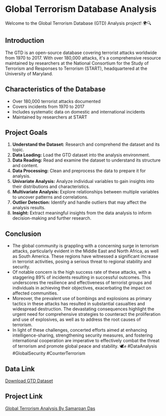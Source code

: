 # Global Terrorism Database Analysis

Welcome to the Global Terrorism Database (GTD) Analysis project! 🌍🔍

## Introduction
The GTD is an open-source database covering terrorist attacks worldwide from 1970 to 2017. With over 180,000 attacks, it's a comprehensive resource maintained by researchers at the National Consortium for the Study of Terrorism and Responses to Terrorism (START), headquartered at the University of Maryland.

## Characteristics of the Database
- Over 180,000 terrorist attacks documented
- Covers incidents from 1970 to 2017
- Includes systematic data on domestic and international incidents
- Maintained by researchers at START

## Project Goals
1. **Understand the Dataset:** Research and comprehend the dataset and its topic.
2. **Data Loading:** Load the GTD dataset into the analysis environment.
3. **Data Reading:** Read and examine the dataset to understand its structure and content.
4. **Data Processing:** Clean and preprocess the data to prepare it for analysis.
5. **Univariate Analysis:** Analyze individual variables to gain insights into their distributions and characteristics.
6. **Multivariate Analysis:** Explore relationships between multiple variables to uncover patterns and correlations.
7. **Outlier Detection:** Identify and handle outliers that may affect the analysis results.
8. **Insight:** Extract meaningful insights from the data analysis to inform decision-making and further research.

## Conclusion
- The global community is grappling with a concerning surge in terrorism attacks, particularly evident in the Middle East and North Africa, as well as South America. These regions have witnessed a significant increase in terrorist activities, posing a serious threat to regional stability and security.
- Of notable concern is the high success rate of these attacks, with a staggering 89% of incidents resulting in successful outcomes. This underscores the resilience and effectiveness of terrorist groups and individuals in achieving their objectives, exacerbating the impact on affected communities.
- Moreover, the prevalent use of bombings and explosions as primary tactics in these attacks has resulted in substantial casualties and widespread destruction. The devastating consequences highlight the urgent need for comprehensive strategies to counteract the proliferation and use of explosives, as well as to address the root causes of terrorism.
- In light of these challenges, concerted efforts aimed at enhancing intelligence-sharing, strengthening security measures, and fostering international cooperation are imperative to effectively combat the threat of terrorism and promote global peace and stability. 🕊️✊ #DataAnalysis #GlobalSecurity #CounterTerrorism

## Data Link
[Download GTD Dataset](https://www.start.umd.edu/gtd/)

## Project Link
[Global Terrorism Analysis By Samarpan Das](https://public.tableau.com/profile/samarpan.das#!/vizhome/GlobalTerrorismAnalysis_15984420401510/Story1)
